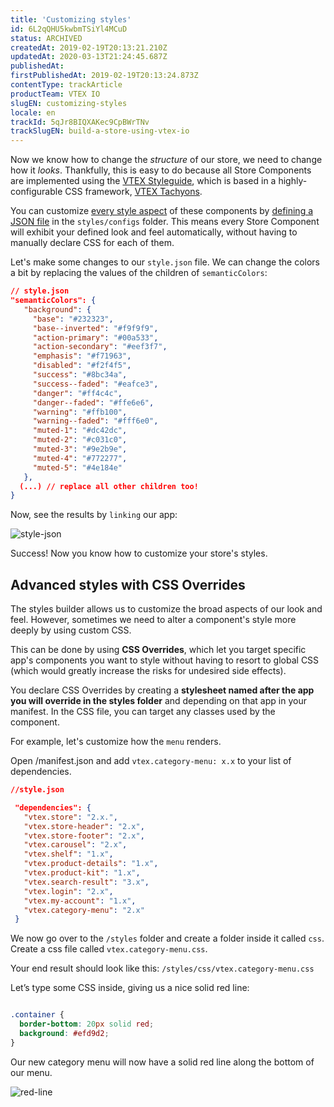 ```yaml
---
title: 'Customizing styles'
id: 6L2qQHU5kwbmTSiYl4MCuD
status: ARCHIVED
createdAt: 2019-02-19T20:13:21.210Z
updatedAt: 2020-03-13T21:24:45.687Z
publishedAt: 
firstPublishedAt: 2019-02-19T20:13:24.873Z
contentType: trackArticle
productTeam: VTEX IO
slugEN: customizing-styles
locale: en
trackId: 5qJr8BIQXAKec9CpBWrTNv
trackSlugEN: build-a-store-using-vtex-io
---
```


Now we know how to change the *structure* of our store, we need to change how it *looks*. Thankfully, this is easy to do because all Store Components are implemented using the [VTEX Styleguide](https://styleguide.vtex.com/), which is based in a highly-configurable CSS framework, [VTEX Tachyons](https://github.com/vtex/vtex-tachyons). 

You can customize [every style aspect](https://styleguide.vtex.com/#/Styles) of these components by [defining a JSON file](https://github.com/vtex-apps/store-theme/blob/master/styles/configs/style.json) in the `styles/configs` folder. This means every Store Component will exhibit your defined look and feel automatically, without having to manually declare CSS for each of them. 

Let's make some changes to our `style.json` file. We can change the colors a bit by replacing the values of the children of `semanticColors`:

```json
// style.json
"semanticColors": {
   "background": {
     "base": "#232323",
     "base--inverted": "#f9f9f9",
     "action-primary": "#00a533",
     "action-secondary": "#eef3f7",
     "emphasis": "#f71963",
     "disabled": "#f2f4f5",
     "success": "#8bc34a",
     "success--faded": "#eafce3",
     "danger": "#ff4c4c",
     "danger--faded": "#ffe6e6",
     "warning": "#ffb100",
     "warning--faded": "#fff6e0",
     "muted-1": "#dc42dc",
     "muted-2": "#c031c0",
     "muted-3": "#9e2b9e",
     "muted-4": "#772277",
     "muted-5": "#4e184e"
   },
  (...) // replace all other children too!
}
```

Now, see the results by `linking` our app:

![style-json](https://images.ctfassets.net/alneenqid6w5/1S0DU3mL8MxRVleCmUGGol/3594be77ecae98c6c223e04191f95def/style-json.svg)

Success! Now you know how to customize your store's styles.

## Advanced styles with CSS Overrides

The styles builder allows us to customize the broad aspects of our look and feel. However, sometimes we need to alter a component's style more deeply by using custom CSS. 

This can be done by using __CSS Overrides__, which let you target specific app's components you want to style without having to resort to global CSS (which would greatly increase the risks for undesired side effects).

You declare CSS Overrides by creating a __stylesheet named after the app you will override in the styles folder__ and depending on that app in your manifest. In the CSS file, you can target any classes used by the component.

For example, let's customize how the `menu` renders.

Open /manifest.json and add `vtex.category-menu: x.x` to your list of dependencies.

```json
//style.json

 "dependencies": {
   "vtex.store": "2.x.",
   "vtex.store-header": "2.x",
   "vtex.store-footer": "2.x",
   "vtex.carousel": "2.x",
   "vtex.shelf": "1.x",
   "vtex.product-details": "1.x",
   "vtex.product-kit": "1.x",
   "vtex.search-result": "3.x",
   "vtex.login": "2.x",
   "vtex.my-account": "1.x",
   "vtex.category-menu": "2.x"
 }
```

We now go over to the `/styles`  folder and create a folder inside it called `css`. Create a css file called `vtex.category-menu.css`.

Your end result should look like this: `/styles/css/vtex.category-menu.css`

Let’s type some CSS inside, giving us a nice solid red line:

```css

.container {
  border-bottom: 20px solid red;
  background: #efd9d2;
}

```
Our new category menu will now have a solid red line along the bottom of our menu.

![red-line](//images.ctfassets.net/alneenqid6w5/2zVZNpUFepCptn5Zuo3YNa/1d939c7f78544c6b716bfc57db774b79/red-line.svg)
